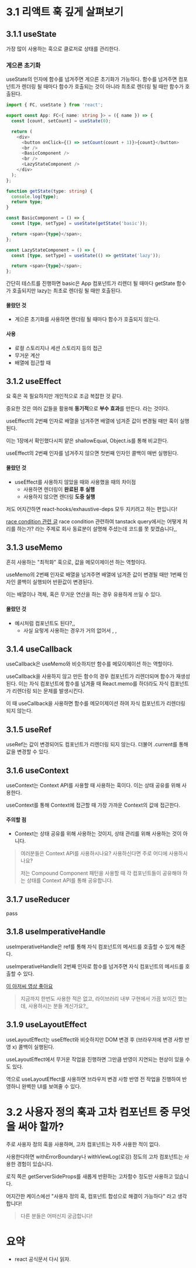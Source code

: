 # 3.1 리액트 훅 깊게 살펴보기

## 3.1.1 useState
가장 많이 사용하는 훅으로 클로저로 상태를 관리한다.

### 게으른 초기화
useState의 인자에 함수를 넘겨주면 게으른 초기화가 가능하다. 함수를 넘겨주면 컴포넌트가 렌더링 될 때마다 함수가 호출되는 것이 아니라 최초로 렌더링 될 때만 함수가 호출된다.

```typescript jsx
import { FC, useState } from 'react';

export const App: FC<{ name: string }> = ({ name }) => {
  const [count, setCount] = useState(0);

  return (
    <div>
      <button onClick={() => setCount(count + 1)}>{count}</button>
      <br />
      <BasicComponent />
      <br />
      <LazyStateComponent />
    </div>
  );
};

function getState(type: string) {
  console.log(type);
  return type;
}

const BasicComponent = () => {
  const [type, setType] = useState(getState('basic'));

  return <span>{type}</span>;
};

const LazyStateComponent = () => {
  const [type, setType] = useState(() => getState('lazy'));

  return <span>{type}</span>;
};
```

간단히 테스트를 진행하면 basic은 App 컴포넌트가 리렌더 될 때마다 getState 함수가 호출되지만 lazy는 최초로 렌더링 될 때만 호출된다.

#### **몰랐던 것**
- 게으른 초기화를 사용하면 렌더링 될 때마다 함수가 호출되지 않는다.

#### **사용**
- 로컬 스토리지나 세션 스토리지 등의 접근
- 무거운 계산
- 배열에 접근할 때

## 3.1.2 useEffect
요 훅은 꼭 필요하지만 개인적으로 조금 복잡한 것 같다.

중요한 것은 여러 값들을 활용해 **동기적**으로 **부수 효과**를 만든다. 라는 것이다.

useEffect의 2번째 인자로 배열을 넘겨주면 배열에 넘겨준 값이 변경될 때만 훅이 실행된다.

이는 1장에서 확인했다시피 얕은 shallowEqual, Object.is를 통해 비교한다.

useEffect의 2번째 인자를 넘겨주지 않으면 첫번째 인자인 콜백이 매번 실행된다.

#### **몰랐던 것**
- useEffect를 사용하지 않았을 때와 사용했을 때의 차이점   
  - 사용하면 렌더링이 **완료된 후 실행**
  - 사용하지 않으면 렌더링 **도중 실행**

저도 어지간하면 react-hooks/exhaustive-deps 모두 지키려고 하는 편입니다!

[race condition 관련 글]("https://maxrozen.com/race-conditions-fetching-data-react-with-useeffect)
race condition 관련하여 tanstack query에서는 어떻게 처리를 하는가? 라는 주제로 회사 동료분이 설명해 주셨는데 코드를 못 찾겠슴니다,,

## 3.1.3 useMemo
흔히 사용하는 "최적화" 훅으로, 값을 메모이제이션 하는 역할이다.

useMemo의 2번째 인자로 배열을 넘겨주면 배열에 넘겨준 값이 변경될 때만 1번째 인자인 콜백이 실행되어 반환값이 변경된다.

이는 배열이나 객체, 혹은 무거운 연산을 하는 경우 유용하게 쓰일 수 있다.

#### **몰랐던 것**
- 예시처럼 컴포넌트도 된다?,,
    - 사실 요렇게 사용하는 경우가 거의 없어서 , ,

## 3.1.4 useCallback
useCallback은 useMemo와 비슷하지만 함수를 메모이제이션 하는 역할이다.

useCallback을 사용하지 않고 만든 함수의 경우 컴포넌트가 리렌더되며 함수가 재생성된다.
이는 자식 컴포넌트에 함수를 넘겨줄 때 React.memo를 하더라도 자식 컴포넌트가 리렌더링 되는 문제를 발생시킨다.

이 때 useCallback을 사용하면 함수를 메모이제이션 하여 자식 컴포넌트가 리렌더링 되지 않는다.

## 3.1.5 useRef

useRef는 값이 변경되어도 컴포넌트가 리렌더링 되지 않는다.
더불어 .current를 통해 값을 변경할 수 있다.

## 3.1.6 useContext

useContext는 Context API를 사용할 때 사용하는 훅이다.
이는 상태 공유를 위해 사용한다.

useContext를 통해 Context에 접근할 때 가장 가까운 Context의 값에 접근한다.

#### **주의할 점**
- Context는 상태 공유를 위해 사용하는 것이지, 상태 관리를 위해 사용하는 것이 아니다.

> 여러분들은 Context API를 사용하시나요? 사용하신다면 주로 어디에 사용하시나요?
> 
> 저는 Compound Component 패턴을 사용할 때 각 컴포넌트들이 공유해야 하는 상태를 Context API를 통해 공유합니다.

## 3.1.7 useReducer
pass

## 3.1.8 useImperativeHandle

useImperativeHandle은 ref를 통해 자식 컴포넌트의 메서드를 호출할 수 있게 해준다.

useImperativeHandle의 2번째 인자로 함수를 넘겨주면 자식 컴포넌트의 메서드를 호출할 수 있다.

[이 아저씨 영상 좋아요]("https://www.youtube.com/watch?v=ndVIEMasBl8")

> 지금까지 한번도 사용한 적은 없고, 라이브러리 내부 구현에서 가끔 보이긴 했는데, 사용하시는 분들 계신가요?,,
 

## 3.1.9 useLayoutEffect
useLayoutEffect는 useEffect와 비슷하지만 DOM 변경 후 (브라우저에 변경 사항 반영 x) 콜백이 실행된다.

useLayoutEffect에서 무거운 작업을 진행하면 그만큼 반영이 지연되는 현상이 있을 수도 있다.

역으로 useLayoutEffect를 사용하면 브라우저 변경 사항 반영 전 작업을 진행하여 반영하니 완벽한 UI를 보여줄 수 있다.

# 3.2 사용자 정의 훅과 고차 컴포넌트 중 무엇을 써야 할까?

주로 사용자 정의 훅을 사용하며, 고차 컴포넌트는 자주 사용한 적이 없다.

사용한다하면 withErrorBoundary나 withViewLog(로깅) 정도의 고차 컴포넌트는 사용한 경험이 있습니다. 

로직 쪽은 getServerSideProps를 새롭게 반환하는 고차함수 정도만 사용하고 있습니다.

어지간한 케이스에선 "사용자 정의 훅, 컴포넌트 합성으로 해결이 가능하다" 라고 생각합니다!

> 다른 분들은 어떠신지 궁금합니다! 

# 요약
- react 공식문서 다시 읽자.
